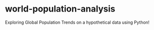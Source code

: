 # world-population-analysis
 Exploring Global Population Trends on a hypothetical data using Python!
